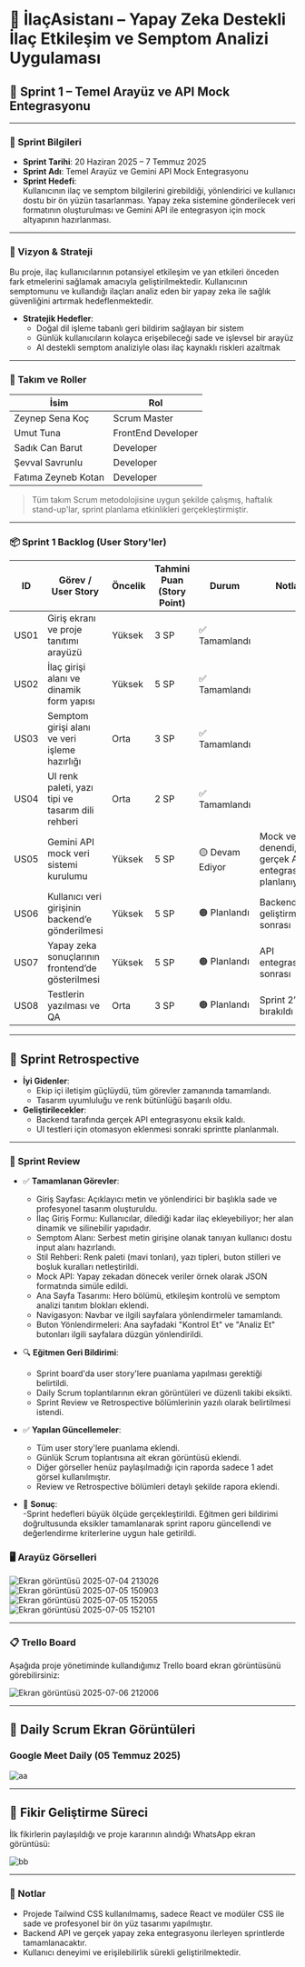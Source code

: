 # 🧠 İlaçAsistanı – Yapay Zeka Destekli İlaç Etkileşim ve Semptom Analizi Uygulaması

## 🚀 Sprint 1 – Temel Arayüz ve API Mock Entegrasyonu

---

### 📅 Sprint Bilgileri

- **Sprint Tarihi**: 20 Haziran 2025 – 7 Temmuz 2025  
- **Sprint Adı**: Temel Arayüz ve Gemini API Mock Entegrasyonu  
- **Sprint Hedefi**:  
  Kullanıcının ilaç ve semptom bilgilerini girebildiği, yönlendirici ve kullanıcı dostu bir ön yüzün tasarlanması. Yapay zeka sistemine gönderilecek veri formatının oluşturulması ve Gemini API ile entegrasyon için mock altyapının hazırlanması.

---

### 🎯 Vizyon & Strateji

Bu proje, ilaç kullanıcılarının potansiyel etkileşim ve yan etkileri önceden fark etmelerini sağlamak amacıyla geliştirilmektedir. Kullanıcının semptomunu ve kullandığı ilaçları analiz eden bir yapay zeka ile sağlık güvenliğini artırmak hedeflenmektedir.

- **Stratejik Hedefler**:  
  - Doğal dil işleme tabanlı geri bildirim sağlayan bir sistem  
  - Günlük kullanıcıların kolayca erişebileceği sade ve işlevsel bir arayüz  
  - AI destekli semptom analiziyle olası ilaç kaynaklı riskleri azaltmak  

---

### 👥 Takım ve Roller

| İsim                | Rol                |
|---------------------|--------------------|
| Zeynep Sena Koç      | Scrum Master       |
| Umut Tuna            | FrontEnd Developer |
| Sadık Can Barut      | Developer          |
| Şevval Savrunlu      | Developer          |
| Fatıma Zeyneb Kotan  | Developer          |

> Tüm takım Scrum metodolojisine uygun şekilde çalışmış, haftalık stand-up'lar, sprint planlama etkinlikleri gerçekleştirmiştir.

---

### 📦 Sprint 1 Backlog (User Story'ler)


| ID   | Görev / User Story                                | Öncelik | Tahmini Puan (Story Point) | Durum           | Notlar                                                 |
|------|---------------------------------------------------|---------|-----------------------------|------------------|--------------------------------------------------------|
| US01 | Giriş ekranı ve proje tanıtımı arayüzü            | Yüksek  | 3 SP                        | ✅ Tamamlandı    |                                                        |
| US02 | İlaç girişi alanı ve dinamik form yapısı          | Yüksek  | 5 SP                        | ✅ Tamamlandı    |                                                        |
| US03 | Semptom girişi alanı ve veri işleme hazırlığı     | Orta    | 3 SP                        | ✅ Tamamlandı    |                                                        |
| US04 | UI renk paleti, yazı tipi ve tasarım dili rehberi | Orta    | 2 SP                        | ✅ Tamamlandı    |                                                        |
| US05 | Gemini API mock veri sistemi kurulumu             | Yüksek  | 5 SP                        | 🟡 Devam Ediyor | Mock veri denendi, gerçek API entegrasyonu planlanıyor |
| US06 | Kullanıcı veri girişinin backend’e gönderilmesi   | Yüksek  | 5 SP                        | 🟠 Planlandı     | Backend geliştirme sonrası                             |
| US07 | Yapay zeka sonuçlarının frontend’de gösterilmesi  | Yüksek  | 5 SP                        | 🟠 Planlandı     | API entegrasyonu sonrası                               |
| US08 | Testlerin yazılması ve QA                         | Orta    | 3 SP                        | 🟠 Planlandı     | Sprint 2’ye bırakıldı                                  |

---

## 🔄 Sprint Retrospective

- **İyi Gidenler**:
  - Ekip içi iletişim güçlüydü, tüm görevler zamanında tamamlandı.
  - Tasarım uyumluluğu ve renk bütünlüğü başarılı oldu.
- **Geliştirilecekler**:
  - Backend tarafında gerçek API entegrasyonu eksik kaldı.
  - UI testleri için otomasyon eklenmesi sonraki sprintte planlanmalı.
 
---

### 🔁 Sprint Review

- ✅ **Tamamlanan Görevler**:
  - Giriş Sayfası: Açıklayıcı metin ve yönlendirici bir başlıkla sade ve profesyonel tasarım oluşturuldu.
  - İlaç Giriş Formu: Kullanıcılar, dilediği kadar ilaç ekleyebiliyor; her alan dinamik ve silinebilir yapıdadır.
  - Semptom Alanı: Serbest metin girişine olanak tanıyan kullanıcı dostu input alanı hazırlandı.
  - Stil Rehberi: Renk paleti (mavi tonları), yazı tipleri, buton stilleri ve boşluk kuralları netleştirildi.
  - Mock API: Yapay zekadan dönecek veriler örnek olarak JSON formatında simüle edildi.
  - Ana Sayfa Tasarımı: Hero bölümü, etkileşim kontrolü ve semptom analizi tanıtım blokları eklendi.
  - Navigasyon: Navbar ve ilgili sayfalara yönlendirmeler tamamlandı.
  - Buton Yönlendirmeleri: Ana sayfadaki "Kontrol Et" ve "Analiz Et" butonları ilgili sayfalara düzgün yönlendirildi.

- 🔍 **Eğitmen Geri Bildirimi**:  
  - Sprint board'da user story'lere puanlama yapılması gerektiği belirtildi.  
  - Daily Scrum toplantılarının ekran görüntüleri ve düzenli takibi eksikti.  
  - Sprint Review ve Retrospective bölümlerinin yazılı olarak belirtilmesi istendi.

- ✅ **Yapılan Güncellemeler**:  
  - Tüm user story'lere puanlama eklendi.  
  - Günlük Scrum toplantısına ait ekran görüntüsü eklendi.
  - Diğer görseller henüz paylaşılmadığı için raporda sadece 1 adet görsel kullanılmıştır.
  - Review ve Retrospective bölümleri detaylı şekilde rapora eklendi.

- 📌 **Sonuç**:  
  -Sprint hedefleri büyük ölçüde gerçekleştirildi. Eğitmen geri bildirimi doğrultusunda eksikler tamamlanarak sprint raporu güncellendi ve değerlendirme kriterlerine uygun hale getirildi.


### 🖥️ Arayüz Görselleri

![Ekran görüntüsü 2025-07-04 213026](https://github.com/user-attachments/assets/9176f8f7-781a-4db2-a271-37d9b41f55fa)
![Ekran görüntüsü 2025-07-05 150903](https://github.com/user-attachments/assets/440b376f-4862-4127-9c0b-2352b0114ce2)
![Ekran görüntüsü 2025-07-05 152055](https://github.com/user-attachments/assets/0b3317ea-aa81-487a-afa4-5190e09745bb)
![Ekran görüntüsü 2025-07-05 152101](https://github.com/user-attachments/assets/c03eb4c0-9b71-4405-a6f4-cc49d381e9c7)

---

### 📋 Trello Board

Aşağıda proje yönetiminde kullandığımız Trello board ekran görüntüsünü görebilirsiniz:

![Ekran görüntüsü 2025-07-06 212006](https://github.com/user-attachments/assets/d69861e7-76d0-4e43-afdd-868ee5aa13f8)

---

## 📸 Daily Scrum Ekran Görüntüleri

### Google Meet Daily (05 Temmuz 2025)

![aa](https://github.com/user-attachments/assets/38894400-4778-465b-b951-3490e627499f)

---

## 💬 Fikir Geliştirme Süreci

İlk fikirlerin paylaşıldığı ve proje kararının alındığı WhatsApp ekran görüntüsü:

![bb](https://github.com/user-attachments/assets/c760117f-0555-4828-98d9-2bb309c6a4f9)

---

### 📌 Notlar

- Projede Tailwind CSS kullanılmamış, sadece React ve modüler CSS ile sade ve profesyonel bir ön yüz tasarımı yapılmıştır.
- Backend API ve gerçek yapay zeka entegrasyonu ilerleyen sprintlerde tamamlanacaktır.
- Kullanıcı deneyimi ve erişilebilirlik sürekli geliştirilmektedir.
